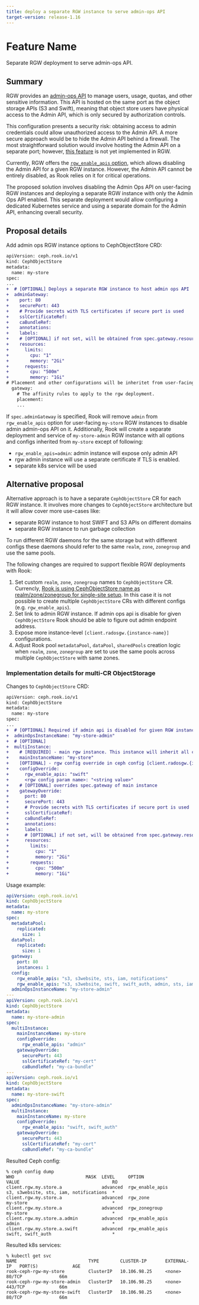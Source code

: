 ```yaml
---
title: deploy a separate RGW instance to serve admin-ops API
target-version: release-1.16
---
```


# Feature Name
Separate RGW deployment to serve admin-ops API.

## Summary

RGW provides an [admin-ops API](https://docs.ceph.com/en/latest/radosgw/adminops/) to manage users, usage, quotas, and other sensitive information. This API is hosted on the same port as the object storage APIs (S3 and Swift), meaning that object store users have physical access to the Admin API, which is only secured by authorization controls.

This configuration presents a security risk: obtaining access to admin credentials could allow unauthorized access to the Admin API. A more secure approach would be to hide the Admin API behind a firewall. The most straightforward solution would involve hosting the Admin API on a separate port; however, [this feature](https://tracker.ceph.com/issues/68484) is not yet implemented in RGW.

Currently, RGW offers the [`rgw_enable_apis` option](https://docs.ceph.com/en/reef/radosgw/config-ref/#confval-rgw_enable_apis), which allows disabling the Admin API for a given RGW instance. However, the Admin API cannot be entirely disabled, as Rook relies on it for critical operations.

The proposed solution involves disabling the Admin Ops API on user-facing RGW instances and deploying a separate RGW instance with only the Admin Ops API enabled. This separate deployment would allow configuring a dedicated Kubernetes service and using a separate domain for the Admin API, enhancing overall security.

## Proposal details

Add admin ops RGW instance options to CephObjectStore CRD:

```diff yaml
apiVersion: ceph.rook.io/v1
kind: CephObjectStore
metadata:
  name: my-store
spec:
...
+  # [OPTIONAL] Deploys a separate RGW instance to host admin ops API
+  adminGateway:
+    port: 80
+    securePort: 443
+    # Provide secrets with TLS certificates if secure port is used
+    sslCertificateRef:
+    caBundleRef:
+    annotations:
+    labels:
+    # [OPTIONAL] if not set, will be obtained from spec.gateway.resources
+    resources:
+      limits:
+        cpu: "1"
+        memory: "2Gi"
+      requests:
+        cpu: "500m"
+        memory: "1Gi"
# Placement and other configurations will be inheritet from user-facing RGW instance
  gateway:
    # The affinity rules to apply to the rgw deployment.
    placement:
    ...
```

If `spec.adminGateway` is specified, Rook will remove `admin` from `rgw_enable_apis` option for user-facing `my-store` RGW instances to disable admin admin-ops API on it.
Additionally, Rook will create a separate deployment and service of `my-store-admin` RGW instance with all options and configs inherited from `my-store` except of following:
- `rgw_enable_apis=admin`: admin instance will expose only admin API
- rgw admin instance will use a separate certificate if TLS is enabled.
- separate k8s service will be used

## Alternative proposal

Alternative approach is to have a separate `CephObjectStore` CR for each RGW instance. It involves more changes to `CephObjectStore` architecture but it will allow cover more use-cases like:
- separate RGW instance to host SWIFT and S3 APIs on different domains
- separate RGW instance to run garbage collection

To run different RGW daemons for the same storage but with different configs these daemons should refer to the same `realm`, `zone`, `zonegroup` and use the same pools.

The following changes are required to support flexible RGW deployments with Rook:
1. Set custom `realm`, `zone`, `zonegroup` names to `CephObjectStore` CR. Currencly, [Rook is using CephObjectStore name as realm/zone/zonegroup for single-site setup](https://github.com/rook/rook/blob/master/pkg/operator/ceph/object/controller.go#L510-L513). In this case it is not possible to create multiple `CephObjectStore` CRs with different configs (e.g. `rgw_enable_apis`).
2. Set link to admin RGW instance. If admin ops api is disable for given `CephObjectStore` Rook should be able to figure out admin endpoint address.
3. Expose more instance-level `[client.radosgw.{instance-name}]` configurations.
4. Adjust Rook pool `metadataPool`, `dataPool`, `sharedPools` creation logic when `realm`, `zone`, `zonegroup` are set to use the same pools across multiple `CephObjectStore` with same zones.

### Implementation details for multi-CR ObjectStorage

Changes to `CephObjectStore` CRD:

```diff yaml
apiVersion: ceph.rook.io/v1
kind: CephObjectStore
metadata:
  name: my-store
spec:
...
+  # [OPTIONAL] Required if admin api is disabled for given RGW instance and served by different CephObjectStore
+  adminOpsInstanceName: "my-store-admin"
+  # [OPTIONAL] 
+  multiInstance:
+    # [REQUIRED] - main rgw instance. This instance will inherit all configs and pools from it
+    mainInstanceName: "my-store"
+    [OPTIONAL] - rgw config override in ceph config [client.radosgw.{instance-name}]
+    configOverride:
+      rgw_enable_apis: "swift" 
+      <rgw config param name>: "<string value>" 
+    # [OPTIONAL] overrides spec.gateway of main instance
+    gatewayOverride:
+      port: 80
+      securePort: 443
+      # Provide secrets with TLS certificates if secure port is used
+      sslCertificateRef:
+      caBundleRef:
+      annotations:
+      labels:
+      # [OPTIONAL] if not set, will be obtained from spec.gateway.resources
+      resources:
+        limits:
+          cpu: "1"
+          memory: "2Gi"
+        requests:
+          cpu: "500m"
+          memory: "1Gi"
```

Usage example:

```yaml
apiVersion: ceph.rook.io/v1
kind: CephObjectStore
metadata:
  name: my-store
spec:
  metadataPool:
    replicated:
      size: 1
  dataPool:
    replicated:
      size: 1
  gateway:
    port: 80
    instances: 1
  config:
    rgw_enable_apis: "s3, s3website, sts, iam, notifications" 
    rgw_enable_apis: "s3, s3website, swift, swift_auth, admin, sts, iam, notifications" 
  adminOpsInstanceName: "my-store-admin"
---
apiVersion: ceph.rook.io/v1
kind: CephObjectStore
metadata:
  name: my-store-admin
spec:
  multiInstance:
    mainInstanceName: my-store
    configOverride:
      rgw_enable_apis: "admin" 
    gatewayOverride:
      securePort: 443
      sslCertificateRef: "my-cert"
      caBundleRef: "my-ca-bundle"
---
apiVersion: ceph.rook.io/v1
kind: CephObjectStore
metadata:
  name: my-store-swift
spec:
  adminOpsInstanceName: "my-store-admin"
  multiInstance:
    mainInstanceName: my-store
    configOverride:
      rgw_enable_apis: "swift, swift_auth" 
    gatewayOverride:
      securePort: 443
      sslCertificateRef: "my-cert"
      caBundleRef: "my-ca-bundle"
```

Resulted Ceph config:

```shell
% ceph config dump
WHO                           MASK  LEVEL     OPTION                    VALUE                                   RO
client.rgw.my.store.a               advanced  rgw_enable_apis           s3, s3website, sts, iam, notifications  *
client.rgw.my.store.a               advanced  rgw_zone                  my-store                                *
client.rgw.my.store.a               advanced  rgw_zonegroup             my-store                                *
client.rgw.my.store.a.admin         advanced  rgw_enable_apis           admin                                   *
client.rgw.my.store.a.swift         advanced  rgw_enable_apis           swift, swift_auth                       *
```

Resulted k8s services:

```shell
% kubectl get svc
NAME                           TYPE        CLUSTER-IP       EXTERNAL-IP   PORT(S)             AGE
rook-ceph-rgw-my-store         ClusterIP   10.106.98.25     <none>        80/TCP              66m
rook-ceph-rgw-my-store-admin   ClusterIP   10.106.98.25     <none>        443/TCP             66m
rook-ceph-rgw-my-store-swift   ClusterIP   10.106.98.25     <none>        80/TCP              66m
```
